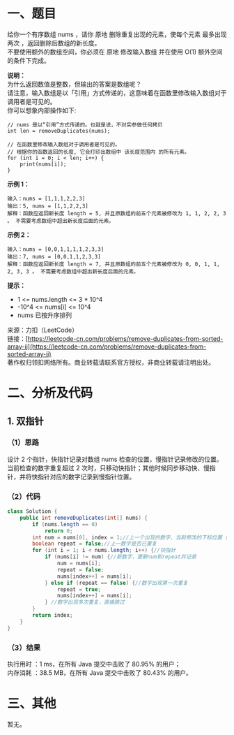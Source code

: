 # 一、题目
给你一个有序数组 nums ，请你 原地 删除重复出现的元素，使每个元素 最多出现两次 ，返回删除后数组的新长度。     
不要使用额外的数组空间，你必须在 原地 修改输入数组 并在使用 O(1) 额外空间的条件下完成。     
      
**说明：**     
为什么返回数值是整数，但输出的答案是数组呢？     
请注意，输入数组是以「引用」方式传递的，这意味着在函数里修改输入数组对于调用者是可见的。     
你可以想象内部操作如下:     
```
// nums 是以“引用”方式传递的。也就是说，不对实参做任何拷贝
int len = removeDuplicates(nums);

// 在函数里修改输入数组对于调用者是可见的。
// 根据你的函数返回的长度, 它会打印出数组中 该长度范围内 的所有元素。
for (int i = 0; i < len; i++) {
    print(nums[i]);
}
```
**示例 1：**     
```
输入：nums = [1,1,1,2,2,3]
输出：5, nums = [1,1,2,2,3]
解释：函数应返回新长度 length = 5, 并且原数组的前五个元素被修改为 1, 1, 2, 2, 3 。 不需要考虑数组中超出新长度后面的元素。
```
**示例 2：**   
```
输入：nums = [0,0,1,1,1,1,2,3,3]
输出：7, nums = [0,0,1,1,2,3,3]
解释：函数应返回新长度 length = 7, 并且原数组的前五个元素被修改为 0, 0, 1, 1, 2, 3, 3 。 不需要考虑数组中超出新长度后面的元素。
```
**提示：**     
- 1 <= nums.length <= 3 * 10^4
- -10^4 <= nums[i] <= 10^4
- nums 已按升序排列
      
来源：力扣（LeetCode）      
链接：[https://leetcode-cn.com/problems/remove-duplicates-from-sorted-array-ii](https://leetcode-cn.com/problems/remove-duplicates-from-sorted-array-ii)      
著作权归领扣网络所有。商业转载请联系官方授权，非商业转载请注明出处。     
# 二、分析及代码    
## 1. 双指针
### （1）思路
设计 2 个指针，快指针记录对数组 nums 检查的位置，慢指针记录修改的位置。    
当前检查的数字重复超过 2 次时，只移动快指针；其他时候同步移动快、慢指针，并将快指针对应的数字记录到慢指针位置。      
### （2）代码
```java
class Solution {
    public int removeDuplicates(int[] nums) {
        if (nums.length == 0)
            return 0;
        int num = nums[0], index = 1;//上一个出现的数字、当前修改的下标位置（慢指针）
        boolean repeat = false;//上一数字是否已重复
        for (int i = 1; i < nums.length; i++) {//快指针
            if (nums[i] != num) {//新数字，更新num和repeat并记录
                num = nums[i];
                repeat = false;
                nums[index++] = nums[i];
            } else if (repeat == false) {//数字出现第一次重复
                repeat = true;
                nums[index++] = nums[i];
            } //数字出现多次重复，直接跳过
        }
        return index;
    }
}
```
### （3）结果
执行用时 ：1 ms，在所有 Java 提交中击败了 80.95% 的用户；    
内存消耗 ：38.5 MB，在所有 Java 提交中击败了 80.43% 的用户。      
# 三、其他
暂无。  
